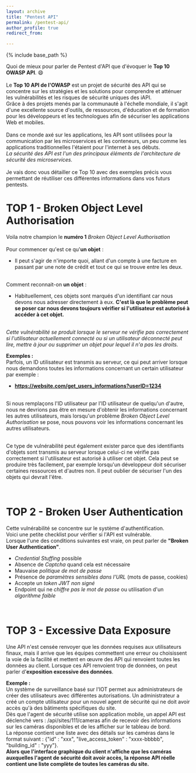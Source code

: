 ```yaml
---
layout: archive
title: "Pentest API"
permalink: /pentest-api/
author_profile: true
redirect_from:

---
```


{% include base_path %}

Quoi de mieux pour parler de Pentest d'API que d'évoquer le **Top 10 OWASP API**. 😄
<br/>
<br/>Le **Top 10 API de l'OWASP** est un projet de sécurité des API qui se concentre sur les stratégies et les solutions pour comprendre et atténuer les vulnérabilités et les risques de sécurité uniques des iAPI. 
<br/>Grâce à des projets menés par la communauté à l'échelle mondiale, il s'agit d'une excellente source d'outils, de ressources, d'éducation et de formation pour les développeurs et les technologues afin de sécuriser les applications Web et mobiles.
<br/> 
<br/>Dans ce monde axé sur les applications, les API sont utilisées pour la communication par les microservices et les conteneurs, un peu comme les applications traditionnelles l'étaient pour l'internet à ses débuts. 
<br/>*La sécurité des API est l'un des principaux éléments de l'architecture de sécurité des microservices.*
<br/> 
<br/>Je vais donc vous détailler ce Top 10 avec des exemples précis vous permettant de réutiliser ces différentes informations dans vos futurs pentests.


TOP 1 - Broken Object Level Authorisation
======
Voila notre champion le **numéro 1** *Broken Object Level Authorisation*
<br/>
<br/> Pour commencer qu'est ce qu'**un objet** :
* Il peut s'agir de n'importe quoi, allant d'un compte à une facture en passant par une note de crédit et tout ce qui se trouve entre les deux. 

<br/> Comment reconnait-on **un objet** :
* Habituellement, ces objets sont marqués d'un identifiant car nous devons nous adresser directement à eux. **C'est là que le problème peut se poser car nous devons toujours vérifier si l'utilisateur est autorisé à accéder à cet objet.** 

<br/> *Cette vulnérabilité se produit lorsque le serveur ne vérifie pas correctement si l'utilisateur actuellement connecté ou si un utilisateur déconnecté peut lire, mettre à jour ou supprimer un objet pour lequel il n'a pas les droits.*
<br/>

**Exemples :**
<br/> Parfois, un ID utilisateur est transmis au serveur, ce qui peut arriver lorsque nous demandons toutes les informations concernant un certain utilisateur par exemple :
* **https://website.com/get_users_informations?userID=1234**

<br/> Si nous remplaçons l'ID utilisateur par l'ID utilisateur de quelqu'un d'autre, nous ne devrions pas être en mesure d'obtenir les informations concernant les autres utilisateurs, mais lorsqu'un problème *Broken Object Level Authorisation* se pose, nous pouvons voir les informations concernant les autres utilisateurs.

<br/> Ce type de vulnérabilité peut également exister parce que des identifiants d'objets sont transmis au serveur lorsque celui-ci ne vérifie pas correctement si l'utilisateur est autorisé à utiliser cet objet. Cela peut se produire très facilement, par exemple lorsqu'un développeur doit sécuriser certaines ressources et d'autres non. Il peut oublier de sécuriser l'un des objets qui devrait l'être.

<br/>

TOP 2 - Broken User Authentication
======
Cette vulnérabilité se concentre sur le système d'authentification.
<br/> Voici une petite checklist pour vérifier si l'API est vulnérable.
<br/> Lorsque l'une des conditions suivantes est vraie, on peut parler de **"Broken User Authentication"**.

* *Credential Stuffing* possible
* Absence de *Captcha* quand cela est nécessaire
* Mauvaise *politique de mot de passe*
* Présence de *paramètres sensibles dans l'URL* (mots de passe, cookies)
* Accepte un *token JWT non signé*
* Endpoint qui ne *chiffre pas le mot de passe* ou utilisation d'un *algorithme faible*

<br/>

TOP 3 - Excessive Data Exposure
======
Une API n'est censée renvoyer que les données requises aux utilisateurs finaux, mais il arrive que les équipes commettent une erreur ou choisissent la voie de la facilité et mettent en œuvre des API qui renvoient toutes les données au client. Lorsque ces API renvoient trop de données, on peut parler d'**exposition excessive des données**.
<br/>

**Exemple :**
<br/> Un système de surveillance basé sur l'IOT permet aux administrateurs de créer des utilisateurs avec différentes autorisations. Un administrateur a créé un compte utilisateur pour un nouvel agent de sécurité qui ne doit avoir accès qu'à des bâtiments spécifiques du site. 
<br/> Dès que l'agent de sécurité utilise son application mobile, un appel API est déclenché vers : /api/sites/111/cameras afin de recevoir des informations sur les caméras disponibles et de les afficher sur le tableau de bord. 
<br/> La réponse contient une liste avec des détails sur les caméras dans le format suivant : {"id" : "xxx", "live_access_token" : "xxxx-bbbbb", "building_id" : "yyy"}. 
<br/> **Alors que l'interface graphique du client n'affiche que les caméras auxquelles l'agent de sécurité doit avoir accès, la réponse API réelle contient une liste complète de toutes les caméras du site.**
<br/>

